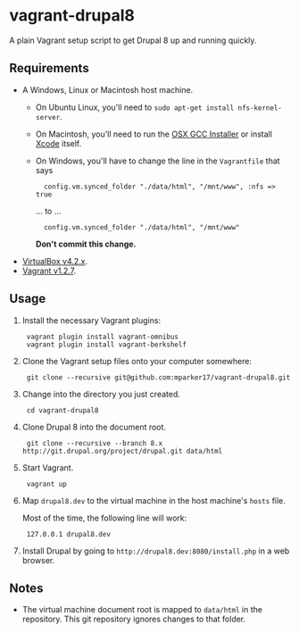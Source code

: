 # vagrant-drupal8 #

A plain Vagrant setup script to get Drupal 8 up and running quickly.

## Requirements ##

* A Windows, Linux or Macintosh host machine.
    * On Ubuntu Linux, you'll need to `sudo apt-get install nfs-kernel-server`.
    * On Macintosh, you'll need to run the [OSX GCC Installer][osx-gcc-installer] or install [Xcode][xcode] itself.
    * On Windows, you'll have to change the line in the `Vagrantfile` that says

            config.vm.synced_folder "./data/html", "/mnt/www", :nfs => true

      … to …

            config.vm.synced_folder "./data/html", "/mnt/www"

      **Don't commit this change.**
* [VirtualBox v4.2.x][virtualbox].
* [Vagrant v1.2.7][vagrant].

[osx-gcc-installer]: https://github.com/kennethreitz/osx-gcc-installer
[xcode]: https://developer.apple.com/technologies/mac/#xcode
[virtualbox]: https://www.virtualbox.org/
[vagrant]: http://www.vagrantup.com/

## Usage ##

1. Install the necessary Vagrant plugins:

        vagrant plugin install vagrant-omnibus
        vagrant plugin install vagrant-berkshelf

2. Clone the Vagrant setup files onto your computer somewhere:

        git clone --recursive git@github.com:mparker17/vagrant-drupal8.git

3. Change into the directory you just created.

        cd vagrant-drupal8

4. Clone Drupal 8 into the document root.

        git clone --recursive --branch 8.x http://git.drupal.org/project/drupal.git data/html

5. Start Vagrant.

        vagrant up

6. Map `drupal8.dev` to the virtual machine in the host machine's `hosts` file.

    Most of the time, the following line will work:

        127.0.0.1 drupal8.dev

7. Install Drupal by going to `http://drupal8.dev:8080/install.php` in a web browser.

## Notes ##

* The virtual machine document root is mapped to `data/html` in the repository. This git repository ignores changes to that folder.
